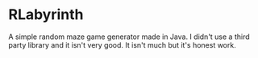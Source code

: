 # RLabyrinth
A simple random maze game generator made in Java.
I didn't use a third party library and it isn't very good. It isn't much but it's honest work.

